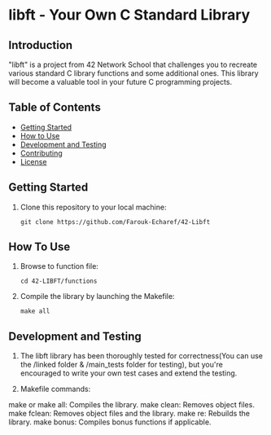 # libft - Your Own C Standard Library

## Introduction

"libft" is a project from 42 Network School that challenges you to recreate various standard C library functions and some additional ones. This library will become a valuable tool in your future C programming projects.

## Table of Contents

- [Getting Started](#getting-started)
- [How to Use](#how-to-use)
- [Development and Testing](#development-and-testing)
- [Contributing](#contributing)
- [License](#license)

## Getting Started

1. Clone this repository to your local machine:

   ```shell
   git clone https://github.com/Farouk-Echaref/42-Libft

## How To Use

1. Browse to function file:

    ```shell
    cd 42-LIBFT/functions

2. Compile the library by launching the Makefile:

    ```shell
    make all

## Development and Testing

1. The libft library has been thoroughly tested for correctness(You can use the /linked folder & /main_tests folder for testing), but you're encouraged to write your own test cases and extend the testing.

2. Makefile commands:

make or make all: Compiles the library.
make clean: Removes object files.
make fclean: Removes object files and the library.
make re: Rebuilds the library.
make bonus: Compiles bonus functions if applicable.

